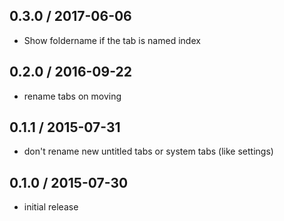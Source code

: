0.3.0 / 2017-06-06
------------------
- Show foldername if the tab is named index

0.2.0 / 2016-09-22
------------------
- rename tabs on moving

0.1.1 / 2015-07-31
------------------
- don't rename new untitled tabs or system tabs (like settings)

0.1.0 / 2015-07-30
------------------
- initial release
